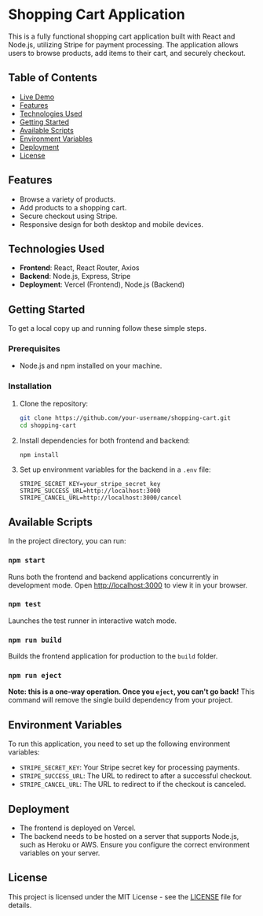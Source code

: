 # Shopping Cart Application

This is a fully functional shopping cart application built with React and Node.js, utilizing Stripe for payment processing. The application allows users to browse products, add items to their cart, and securely checkout.

## Table of Contents
- [Live Demo](#https://shopping-cart-ten-red-21.vercel.app/)
- [Features](#features)
- [Technologies Used](#technologies-used)
- [Getting Started](#getting-started)
- [Available Scripts](#available-scripts)
- [Environment Variables](#environment-variables)
- [Deployment](#deployment)
- [License](#license)

## Features

- Browse a variety of products.
- Add products to a shopping cart.
- Secure checkout using Stripe.
- Responsive design for both desktop and mobile devices.

## Technologies Used

- **Frontend**: React, React Router, Axios
- **Backend**: Node.js, Express, Stripe
- **Deployment**: Vercel (Frontend), Node.js (Backend)

## Getting Started

To get a local copy up and running follow these simple steps.

### Prerequisites

- Node.js and npm installed on your machine.

### Installation

1. Clone the repository:

   ```bash
   git clone https://github.com/your-username/shopping-cart.git
   cd shopping-cart
   ```

2. Install dependencies for both frontend and backend:

   ```bash
   npm install
   ```

3. Set up environment variables for the backend in a `.env` file:

   ```plaintext
   STRIPE_SECRET_KEY=your_stripe_secret_key
   STRIPE_SUCCESS_URL=http://localhost:3000
   STRIPE_CANCEL_URL=http://localhost:3000/cancel
   ```

## Available Scripts

In the project directory, you can run:

### `npm start`

Runs both the frontend and backend applications concurrently in development mode. Open [http://localhost:3000](http://localhost:3000) to view it in your browser.

### `npm test`

Launches the test runner in interactive watch mode.

### `npm run build`

Builds the frontend application for production to the `build` folder.

### `npm run eject`

**Note: this is a one-way operation. Once you `eject`, you can't go back!** This command will remove the single build dependency from your project.

## Environment Variables

To run this application, you need to set up the following environment variables:

- `STRIPE_SECRET_KEY`: Your Stripe secret key for processing payments.
- `STRIPE_SUCCESS_URL`: The URL to redirect to after a successful checkout.
- `STRIPE_CANCEL_URL`: The URL to redirect to if the checkout is canceled.

## Deployment

- The frontend is deployed on Vercel. 
- The backend needs to be hosted on a server that supports Node.js, such as Heroku or AWS. Ensure you configure the correct environment variables on your server.

## License

This project is licensed under the MIT License - see the [LICENSE](LICENSE) file for details.